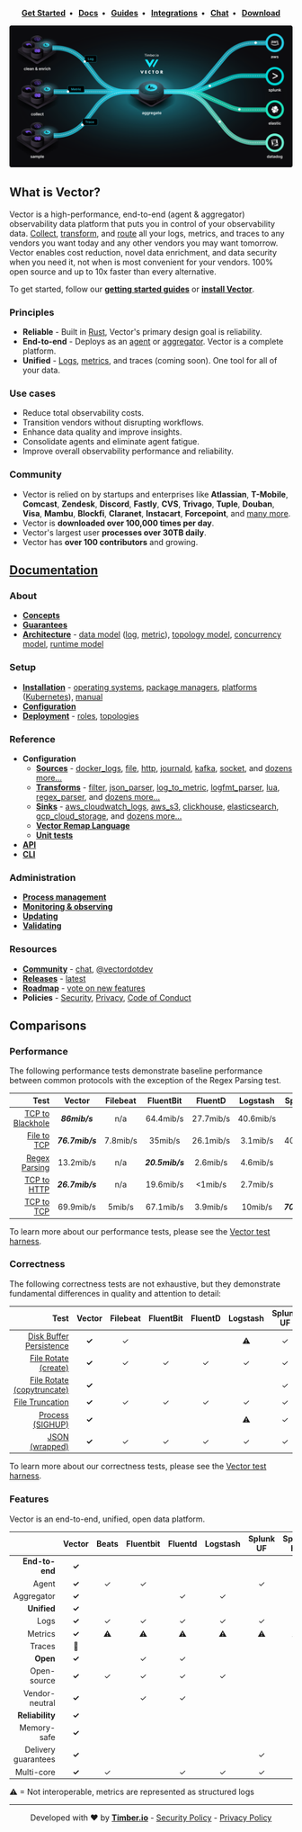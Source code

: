 <p align="center">
  <strong>
    <a href="https://vector.dev/guides/getting-started/">Get Started<a/>&nbsp;&nbsp;&bull;&nbsp;&nbsp;
    <a href="https://vector.dev/docs/">Docs<a/>&nbsp;&nbsp;&bull;&nbsp;&nbsp;
    <a href="https://vector.dev/guides/">Guides<a/>&nbsp;&nbsp;&bull;&nbsp;&nbsp;
    <a href="https://vector.dev/components/">Integrations<a/>&nbsp;&nbsp;&bull;&nbsp;&nbsp;
    <a href="https://chat.vector.dev">Chat<a/>&nbsp;&nbsp;&bull;&nbsp;&nbsp;
    <a href="https://vector.dev/releases/latest/download/">Download<a/>
  </strong>
</p>
<p align="center">
  <img src="docs/assets/images/diagram.svg" alt="Vector">
</p>

## What is Vector?

Vector is a high-performance, end-to-end (agent & aggregator) observability data
platform that puts you in control of your observability data.
[Collect][docs.sources], [transform][docs.transforms], and [route][docs.sinks]
all your logs, metrics, and traces to any vendors you want today and any other
vendors you may want tomorrow. Vector enables cost reduction, novel data
enrichment, and data security when you need it, not when is most convenient for
your vendors. 100% open source and up to 10x faster than every alternative.

To get started, follow our [**getting started guides**][urls.getting_started]
or [**install Vector**][docs.installation].

### Principles

* **Reliable** - Built in [Rust][urls.rust], Vector's primary design goal is reliability.
* **End-to-end** - Deploys as an [agent][docs.roles#agent] or [aggregator][docs.roles#aggregator]. Vector is a complete platform.
* **Unified** - [Logs][docs.data-model.log], [metrics][docs.data-model.metric], and traces (coming soon). One tool for all of your data.

### Use cases

* Reduce total observability costs.
* Transition vendors without disrupting workflows.
* Enhance data quality and improve insights.
* Consolidate agents and eliminate agent fatigue.
* Improve overall observability performance and reliability.

### Community

* Vector is relied on by startups and enterprises like **Atlassian**, **T-Mobile**,
  **Comcast**, **Zendesk**, **Discord**, **Fastly**, **CVS**, **Trivago**,
  **Tuple**, **Douban**, **Visa**, **Mambu**, **Blockfi**, **Claranet**,
  **Instacart**, **Forcepoint**, and [many more][urls.production_users].
* Vector is **downloaded over 100,000 times per day**.
* Vector's largest user **processes over 30TB daily**.
* Vector has **over 100 contributors** and growing.

## [Documentation](https://vector.dev/docs/)

### About

* [**Concepts**][docs.concepts]
* [**Guarantees**][docs.guarantees]
* [**Architecture**][docs.architecture] - [data model][docs.data-model] ([log][docs.data-model.log], [metric][docs.data-model.metric]), [topology model][docs.topology-model], [concurrency model][docs.concurrency-model], [runtime model][docs.runtime-model]

### Setup

* [**Installation**][docs.installation] - [operating systems][docs.operating_systems], [package managers][docs.package_managers], [platforms][docs.platforms] ([Kubernetes][docs.kubernetes]), [manual][docs.manual]
* [**Configuration**][docs.setup.configuration]
* [**Deployment**][docs.deployment] - [roles][docs.roles], [topologies][docs.topologies]

### Reference

* **Configuration**
  * [**Sources**][docs.sources] - [docker_logs][docs.sources.docker_logs], [file][docs.sources.file], [http][docs.sources.http], [journald][docs.sources.journald], [kafka][docs.sources.kafka], [socket][docs.sources.socket], and [dozens more...][docs.sources]
  * [**Transforms**][docs.transforms] - [filter][docs.transforms.filter], [json_parser][docs.transforms.json_parser], [log_to_metric][docs.transforms.log_to_metric], [logfmt_parser][docs.transforms.logfmt_parser], [lua][docs.transforms.lua], [regex_parser][docs.transforms.regex_parser], and [dozens more...][docs.transforms]
  * [**Sinks**][docs.sinks] - [aws_cloudwatch_logs][docs.sinks.aws_cloudwatch_logs], [aws_s3][docs.sinks.aws_s3], [clickhouse][docs.sinks.clickhouse], [elasticsearch][docs.sinks.elasticsearch], [gcp_cloud_storage][docs.sinks.gcp_cloud_storage], and [dozens more...][docs.sinks]
  * [**Vector Remap Language**][docs.remap]
  * [**Unit tests**][docs.unit-tests]
* [**API**][docs.api]
* [**CLI**][docs.cli]

### Administration

* [**Process management**][docs.process-management]
* [**Monitoring & observing**][docs.monitoring]
* [**Updating**][docs.updating]
* [**Validating**][docs.validating]

### Resources

* [**Community**][urls.vector_community] - [chat][urls.vector_chat], [@vectordotdev][urls.vector_twitter]
* [**Releases**][urls.vector_releases] - [latest][urls.latest]
* [**Roadmap**][urls.vector_roadmap] - [vote on new features][urls.vote_feature]
* **Policies** - [Security][urls.vector_security_policy], [Privacy][urls.vector_privacy_policy], [Code of Conduct][urls.vector_code_of_conduct]

## Comparisons

### Performance

The following performance tests demonstrate baseline performance between
common protocols with the exception of the Regex Parsing test.

|                                                                                                               Test |     Vector      | Filebeat |    FluentBit    |  FluentD  | Logstash  |    SplunkUF     | SplunkHF |
|-------------------------------------------------------------------------------------------------------------------:|:---------------:|:--------:|:---------------:|:---------:|:---------:|:---------------:|:--------:|
| [TCP to Blackhole](https://github.com/timberio/vector-test-harness/tree/master/cases/tcp_to_blackhole_performance) |  _**86mib/s**_  |   n/a    |    64.4mib/s    | 27.7mib/s | 40.6mib/s |       n/a       |   n/a    |
|           [File to TCP](https://github.com/timberio/vector-test-harness/tree/master/cases/file_to_tcp_performance) | _**76.7mib/s**_ | 7.8mib/s |     35mib/s     | 26.1mib/s | 3.1mib/s  |    40.1mib/s    | 39mib/s  |
|       [Regex Parsing](https://github.com/timberio/vector-test-harness/tree/master/cases/regex_parsing_performance) |    13.2mib/s    |   n/a    | _**20.5mib/s**_ | 2.6mib/s  | 4.6mib/s  |       n/a       | 7.8mib/s |
|           [TCP to HTTP](https://github.com/timberio/vector-test-harness/tree/master/cases/tcp_to_http_performance) | _**26.7mib/s**_ |   n/a    |    19.6mib/s    |  <1mib/s  | 2.7mib/s  |       n/a       |   n/a    |
|             [TCP to TCP](https://github.com/timberio/vector-test-harness/tree/master/cases/tcp_to_tcp_performance) |    69.9mib/s    |  5mib/s  |    67.1mib/s    | 3.9mib/s  |  10mib/s  | _**70.4mib/s**_ | 7.6mib/s |

To learn more about our performance tests, please see the [Vector test harness][urls.vector_test_harness].

### Correctness

The following correctness tests are not exhaustive, but they demonstrate
fundamental differences in quality and attention to detail:

|                                                                                                                             Test | Vector | Filebeat | FluentBit | FluentD | Logstash | Splunk UF | Splunk HF |
|---------------------------------------------------------------------------------------------------------------------------------:|:------:|:--------:|:---------:|:-------:|:--------:|:---------:|:---------:|
| [Disk Buffer Persistence](https://github.com/timberio/vector-test-harness/tree/master/cases/disk_buffer_persistence_correctness) | **✓**  |    ✓     |           |         |    ⚠     |     ✓     |     ✓     |
|         [File Rotate (create)](https://github.com/timberio/vector-test-harness/tree/master/cases/file_rotate_create_correctness) | **✓**  |    ✓     |     ✓     |    ✓    |    ✓     |     ✓     |     ✓     |
| [File Rotate (copytruncate)](https://github.com/timberio/vector-test-harness/tree/master/cases/file_rotate_truncate_correctness) | **✓**  |          |           |         |          |     ✓     |     ✓     |
|                   [File Truncation](https://github.com/timberio/vector-test-harness/tree/master/cases/file_truncate_correctness) | **✓**  |    ✓     |     ✓     |    ✓    |    ✓     |     ✓     |     ✓     |
|                         [Process (SIGHUP)](https://github.com/timberio/vector-test-harness/tree/master/cases/sighup_correctness) | **✓**  |          |           |         |    ⚠     |     ✓     |     ✓     |
|                     [JSON (wrapped)](https://github.com/timberio/vector-test-harness/tree/master/cases/wrapped_json_correctness) | **✓**  |    ✓     |     ✓     |    ✓    |    ✓     |     ✓     |     ✓     |

To learn more about our correctness tests, please see the [Vector test harness][urls.vector_test_harness].

### Features

Vector is an end-to-end, unified, open data platform.

|                     | **Vector** | Beats | Fluentbit | Fluentd | Logstash | Splunk UF | Splunk HF |
|--------------------:|:----------:|:-----:|:---------:|:-------:|:--------:|:---------:|:---------:|
|      **End-to-end** |   **✓**    |       |           |         |          |           |           |
|               Agent |   **✓**    |   ✓   |     ✓     |         |          |     ✓     |           |
|          Aggregator |   **✓**    |       |           |    ✓    |    ✓     |           |     ✓     |
|         **Unified** |   **✓**    |       |           |         |          |           |           |
|                Logs |   **✓**    |   ✓   |     ✓     |    ✓    |    ✓     |     ✓     |     ✓     |
|             Metrics |   **✓**    |   ⚠   |     ⚠     |    ⚠    |    ⚠     |     ⚠     |     ⚠     |
|              Traces |     🚧      |       |           |         |          |           |           |
|            **Open** |   **✓**    |       |     ✓     |    ✓    |          |           |           |
|         Open-source |   **✓**    |   ✓   |     ✓     |    ✓    |    ✓     |           |           |
|      Vendor-neutral |   **✓**    |       |     ✓     |    ✓    |          |           |           |
|     **Reliability** |   **✓**    |       |           |         |          |           |           |
|         Memory-safe |   **✓**    |       |           |         |          |           |           |
| Delivery guarantees |   **✓**    |       |           |         |          |     ✓     |     ✓     |
|          Multi-core |   **✓**    |   ✓   |           |    ✓    |    ✓     |     ✓     |     ✓     |


⚠ = Not interoperable, metrics are represented as structured logs

---

<p align="center">
  Developed with ❤️ by <strong><a href="https://timber.io">Timber.io</a></strong> - <a href="https://github.com/timberio/vector/security/policy">Security Policy</a> - <a href="https://github.com/timberio/vector/blob/master/PRIVACY.md">Privacy Policy</a>
</p>

[docs.administration.process-management]: https://vector.dev/docs/administration/process-management/
[docs.administration.validating]: https://vector.dev/docs/administration/validating/
[docs.api]: https://vector.dev/docs/reference/api/
[docs.architecture]: https://vector.dev/docs/about/under-the-hood/architecture/
[docs.cli]: https://vector.dev/docs/reference/cli/
[docs.concepts]: https://vector.dev/docs/about/concepts/
[docs.concurrency-model]: https://vector.dev/docs/about/under-the-hood/architecture/concurrency-model/
[docs.setup.configuration]: https://vector.dev/docs/setup/configuration/
[docs.data-model]: https://vector.dev/docs/about/under-the-hood/architecture/data-model/
[docs.data-model.log#timestamps]: https://vector.dev/docs/about/under-the-hood/architecture/data-model/log/#timestamps
[docs.data-model.log#types]: https://vector.dev/docs/about/under-the-hood/architecture/data-model/log/#types
[docs.data-model.log]: https://vector.dev/docs/about/under-the-hood/architecture/data-model/log/
[docs.data-model.metric#aggregated_histogram]: https://vector.dev/docs/about/under-the-hood/architecture/data-model/metric/#aggregated_histogram
[docs.data-model.metric#aggregated_summary]: https://vector.dev/docs/about/under-the-hood/architecture/data-model/metric/#aggregated_summary
[docs.data-model.metric]: https://vector.dev/docs/about/under-the-hood/architecture/data-model/metric/
[docs.data_model]: https://vector.dev/docs/about/under-the-hood/architecture/data-model/
[docs.deployment]: https://vector.dev/docs/setup/deployment/
[docs.global-options#log_schema]: https://vector.dev/docs/reference/global-options/#log_schema
[docs.guarantees]: https://vector.dev/docs/about/guarantees/
[docs.installation]: https://vector.dev/docs/setup/installation/
[docs.kubernetes]: https://vector.dev/docs/setup/installation/platforms/kubernetes/
[docs.manual]: https://vector.dev/docs/setup/installation/manual/
[docs.monitoring]: https://vector.dev/docs/administration/monitoring/
[docs.operating_systems]: https://vector.dev/docs/setup/installation/operating-systems/
[docs.package_managers]: https://vector.dev/docs/setup/installation/package-managers/
[docs.platforms]: https://vector.dev/docs/setup/installation/platforms/
[docs.process-management#reloading]: https://vector.dev/docs/administration/process-management/#reloading
[docs.process-management#starting]: https://vector.dev/docs/administration/process-management/#starting
[docs.process-management]: https://vector.dev/docs/administration/process-management/
[docs.reference.templating]: https://vector.dev/docs/reference/templating/
[docs.remap]: https://vector.dev/docs/reference/remap/
[docs.roles#agent]: https://vector.dev/docs/setup/deployment/roles/#agent
[docs.roles#aggregator]: https://vector.dev/docs/setup/deployment/roles/#aggregator
[docs.roles#sidecar]: https://vector.dev/docs/setup/deployment/roles/#sidecar
[docs.roles]: https://vector.dev/docs/setup/deployment/roles/
[docs.runtime-model]: https://vector.dev/docs/about/under-the-hood/architecture/runtime-model/
[docs.sinks.aws_cloudwatch_logs]: https://vector.dev/docs/reference/sinks/aws_cloudwatch_logs/
[docs.sinks.aws_s3#partitioning]: https://vector.dev/docs/reference/sinks/aws_s3/#partitioning
[docs.sinks.aws_s3]: https://vector.dev/docs/reference/sinks/aws_s3/
[docs.sinks.clickhouse]: https://vector.dev/docs/reference/sinks/clickhouse/
[docs.sinks.elasticsearch]: https://vector.dev/docs/reference/sinks/elasticsearch/
[docs.sinks.gcp_cloud_storage]: https://vector.dev/docs/reference/sinks/gcp_cloud_storage/
[docs.sinks.gcp_pubsub]: https://vector.dev/docs/reference/sinks/gcp_pubsub/
[docs.sinks]: https://vector.dev/docs/reference/sinks/
[docs.sources.docker_logs]: https://vector.dev/docs/reference/sources/docker_logs/
[docs.sources.file#multiline]: https://vector.dev/docs/reference/sources/file/#multiline
[docs.sources.file]: https://vector.dev/docs/reference/sources/file/
[docs.sources.http]: https://vector.dev/docs/reference/sources/http/
[docs.sources.journald]: https://vector.dev/docs/reference/sources/journald/
[docs.sources.kafka]: https://vector.dev/docs/reference/sources/kafka/
[docs.sources.socket]: https://vector.dev/docs/reference/sources/socket/
[docs.sources]: https://vector.dev/docs/reference/sources/
[docs.topologies]: https://vector.dev/docs/setup/deployment/topologies/
[docs.topology-model]: https://vector.dev/docs/about/under-the-hood/architecture/topology-model/
[docs.transforms.filter]: https://vector.dev/docs/reference/transforms/filter/
[docs.transforms.grok_parser]: https://vector.dev/docs/reference/transforms/grok_parser/
[docs.transforms.json_parser]: https://vector.dev/docs/reference/transforms/json_parser/
[docs.transforms.log_to_metric]: https://vector.dev/docs/reference/transforms/log_to_metric/
[docs.transforms.logfmt_parser]: https://vector.dev/docs/reference/transforms/logfmt_parser/
[docs.transforms.lua]: https://vector.dev/docs/reference/transforms/lua/
[docs.transforms.regex_parser#types]: https://vector.dev/docs/reference/transforms/regex_parser/#types
[docs.transforms.regex_parser]: https://vector.dev/docs/reference/transforms/regex_parser/
[docs.transforms.route]: https://vector.dev/docs/reference/transforms/route/
[docs.transforms]: https://vector.dev/docs/reference/transforms/
[docs.unit-tests]: https://vector.dev/docs/reference/tests/
[docs.updating]: https://vector.dev/docs/administration/updating/
[docs.validating]: https://vector.dev/docs/administration/validating/
[docs.what-is-vector]: https://vector.dev/docs/about/what-is-vector/
[guides.advanced.unit-testing]: https://vector.dev/guides/advanced/unit-testing/
[pages.releases]: https://vector.dev/releases/
[urls.getting_started]: https://vector.dev/guides/getting-started/
[urls.issue_1802]: https://github.com/timberio/vector/issues/1802
[urls.latest]: https://vector.dev/releases/latest/
[urls.pr_721]: https://github.com/timberio/vector/pull/721
[urls.production_users]: https://github.com/timberio/vector/issues/790
[urls.rust]: https://www.rust-lang.org/
[urls.rust_memory_safety]: https://hacks.mozilla.org/2019/01/fearless-security-memory-safety/
[urls.vector_chat]: https://chat.vector.dev
[urls.vector_code_of_conduct]: https://github.com/timberio/vector/blob/master/CODE_OF_CONDUCT.md
[urls.vector_community]: https://vector.dev/community/
[urls.vector_download]: https://vector.dev/releases/latest/download/
[urls.vector_enriching_transforms]: https://vector.dev/components/?functions%5B%5D=enrich
[urls.vector_highlights]: https://vector.dev/highlights/
[urls.vector_parsing_transforms]: https://vector.dev/components/?functions%5B%5D=parse
[urls.vector_performance]: https://vector.dev/#performance
[urls.vector_privacy_policy]: https://github.com/timberio/vector/blob/master/PRIVACY.md
[urls.vector_releases]: https://vector.dev/releases/latest/
[urls.vector_repo]: https://github.com/timberio/vector
[urls.vector_roadmap]: https://roadmap.vector.dev
[urls.vector_security_policy]: https://github.com/timberio/vector/security/policy
[urls.vector_test_harness]: https://github.com/timberio/vector-test-harness/
[urls.vector_twitter]: https://twitter.com/vectordotdev
[urls.vote_feature]: https://github.com/timberio/vector/issues?q=is%3Aissue+is%3Aopen+sort%3Areactions-%2B1-desc

